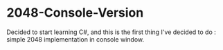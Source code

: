 # 2048-Console-Version
Decided to start learning C#, and this is the first thing I've decided to do : simple 2048 implementation in console window.
